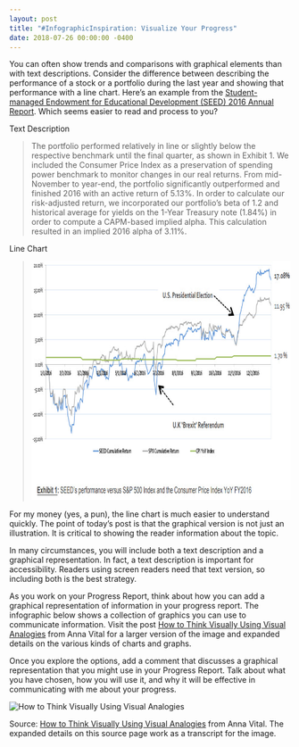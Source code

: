 ```yaml
---
layout: post
title: "#InfographicInspiration: Visualize Your Progress"
date: 2018-07-26 00:00:00 -0400
---
```

<p>You can often show trends and comparisons with graphical elements than with text descriptions. Consider the difference between describing the performance of a stock or a portfolio during the last year and showing that performance with a line chart. Here’s an example from the <a href="http://virginiatechseed.com/wp-content/uploads/2017/02/Final-SEED-2016-Annual-Report.pdf" target="_blank">Student-managed Endowment for Educational Development (SEED) 2016 Annual Report</a>. Which seems easier to read and process to you?</p>
<p>Text Description</p>
<blockquote>
  <p>The portfolio performed relatively in line or slightly below the respective benchmark until the final quarter, as shown in Exhibit 1. We included the Consumer Price Index as a preservation of spending power benchmark to monitor changes in our real returns. From mid-November to year-end, the portfolio significantly outperformed and finished 2016 with an active return of 5.13%. In order to calculate our risk-adjusted return, we incorporated our portfolio’s beta of 1.2 and historical average for yields on the 1-Year Treasury note (1.84%) in order to compute a CAPM-based implied alpha. This calculation resulted in an implied 2016 alpha of 3.11%.</p>
</blockquote>
<p>Line Chart</p>
<blockquote>
  <p><img src="/wp-content/uploads/SEED-performance.jpg" alt="SEED 2016 Performance" style="width: 851px;height: 428px;" /></p>
</blockquote>
<p>For my money (yes, a pun), the line chart is much easier to understand quickly. The point of today’s post is that the graphical version is not just an illustration. It is critical to showing the reader information about the topic.</p>
<p>In many circumstances, you will include both a text description and a graphical representation. In fact, a text description is important for accessibility. Readers using screen readers need that text version, so including both is the best strategy. </p>
<p>As you work on your Progress Report, think about how you can add a graphical representation of information in your progress report. The infographic below shows a collection of graphics you can use to communicate information. Visit the post <a href="http://anna.vc/post/112863438962/how-to-think-using-visual-analogies" target="_blank">How to Think Visually Using Visual Analogies</a> from Anna Vital for a larger version of the image and expanded details on the various kinds of charts and graphs.</p>
<p>Once you explore the options, add a comment that discusses a graphical representation that you might use in your Progress Report. Talk about what you have chosen, how you will use it, and why it will be effective in communicating with me about your progress.</p>
<p><img alt="How to Think Visually Using Visual Analogies" style="width: 504px;height: 1024px" /></p>
<p>Source: <a href="http://anna.vc/post/112863438962/how-to-think-using-visual-analogies" target="_blank">How to Think Visually Using Visual Analogies</a> from Anna Vital. The expanded details on this source page work as a transcript for the image.</p>
